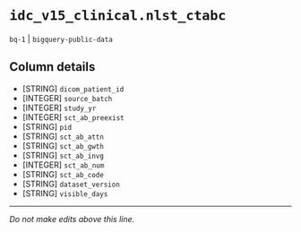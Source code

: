 # `idc_v15_clinical.nlst_ctabc`
`bq-1` | `bigquery-public-data`

## Column details
* [STRING]    `dicom_patient_id`
* [INTEGER]   `source_batch`
* [INTEGER]   `study_yr`
* [INTEGER]   `sct_ab_preexist`
* [STRING]    `pid`
* [STRING]    `sct_ab_attn`
* [STRING]    `sct_ab_gwth`
* [STRING]    `sct_ab_invg`
* [INTEGER]   `sct_ab_num`
* [STRING]    `sct_ab_code`
* [STRING]    `dataset_version`
* [STRING]    `visible_days`

-------------------------------------------------------------------------------
*Do not make edits above this line.*
